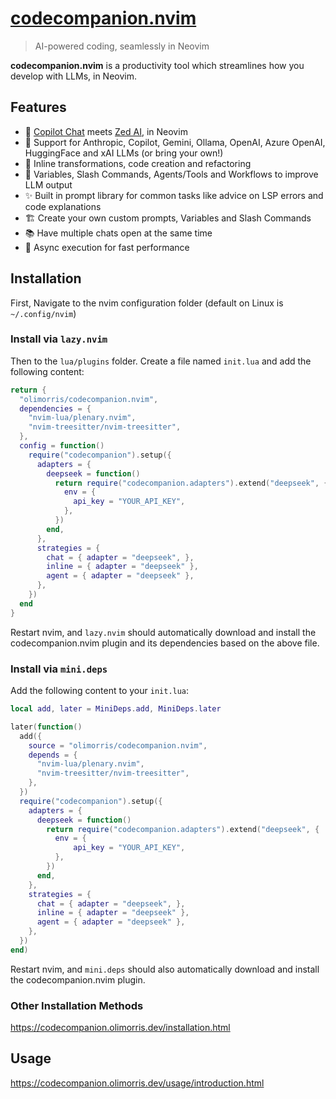# [codecompanion.nvim](https://github.com/olimorris/codecompanion.nvim)

> AI-powered coding, seamlessly in Neovim

**codecompanion.nvim** is a productivity tool which streamlines how you develop with LLMs, in Neovim.

## Features

- :speech_balloon: [Copilot Chat](https://github.com/features/copilot) meets [Zed AI](https://zed.dev/blog/zed-ai), in Neovim
- :electric_plug: Support for Anthropic, Copilot, Gemini, Ollama, OpenAI, Azure OpenAI, HuggingFace and xAI LLMs (or bring your own!)
- :rocket: Inline transformations, code creation and refactoring
- :robot: Variables, Slash Commands, Agents/Tools and Workflows to improve LLM output
- :sparkles: Built in prompt library for common tasks like advice on LSP errors and code explanations
- :building_construction: Create your own custom prompts, Variables and Slash Commands
- :books: Have multiple chats open at the same time
- :muscle: Async execution for fast performance

## Installation

First, Navigate to the nvim configuration folder (default on Linux is `~/.config/nvim`)

### Install via `lazy.nvim`

Then to the `lua/plugins` folder. Create a file named `init.lua` and add the following content:

```lua
return {
  "olimorris/codecompanion.nvim",
  dependencies = {
    "nvim-lua/plenary.nvim",
    "nvim-treesitter/nvim-treesitter",
  },
  config = function()
    require("codecompanion").setup({
      adapters = {
        deepseek = function()
          return require("codecompanion.adapters").extend("deepseek", {
            env = {
              api_key = "YOUR_API_KEY",
            },
          })
        end,
      },
      strategies = {
        chat = { adapter = "deepseek", },
        inline = { adapter = "deepseek" },
        agent = { adapter = "deepseek" },
      },
    })
  end
}
```
Restart nvim, and `lazy.nvim` should automatically download and install the codecompanion.nvim plugin and its dependencies based on the above file.

### Install via `mini.deps`

Add the following content to your `init.lua`:

```lua
local add, later = MiniDeps.add, MiniDeps.later

later(function()
  add({
    source = "olimorris/codecompanion.nvim",
    depends = {
      "nvim-lua/plenary.nvim",
      "nvim-treesitter/nvim-treesitter",
    },
  })
  require("codecompanion").setup({
    adapters = {
      deepseek = function()
        return require("codecompanion.adapters").extend("deepseek", {
          env = {
              api_key = "YOUR_API_KEY",
          },
        })
      end,
    },
    strategies = {
      chat = { adapter = "deepseek", },
      inline = { adapter = "deepseek" },
      agent = { adapter = "deepseek" },
    },
  })
end)
```
Restart nvim, and `mini.deps` should also automatically download and install the codecompanion.nvim plugin.


### Other Installation Methods
https://codecompanion.olimorris.dev/installation.html

## Usage
https://codecompanion.olimorris.dev/usage/introduction.html
